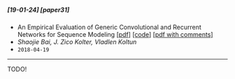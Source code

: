 ##### [19-01-24] [paper31]
- An Empirical Evaluation of Generic Convolutional and Recurrent Networks for Sequence Modeling [[pdf]](https://arxiv.org/abs/1803.01271) [[code]](https://github.com/locuslab/TCN) [[pdf with comments]]()
- *Shaojie Bai, J. Zico Kolter, Vladlen Koltun*
- `2018-04-19`

****

TODO!
